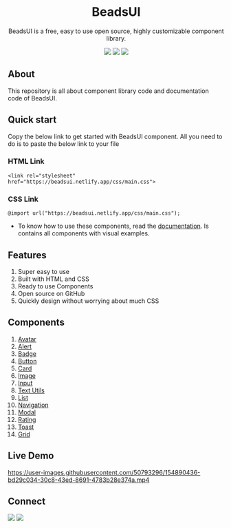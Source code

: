 <div align="center">

# BeadsUI 

BeadsUI is a free, easy to use open source, highly customizable component library.



![](https://img.shields.io/badge/HTML5-E34F26?style=for-the-badge&logo=html5&logoColor=white)
![](https://img.shields.io/badge/CSS3-1572B6?style=for-the-badge&logo=css3&logoColor=white)
![](https://img.shields.io/badge/JavaScript-F7DF1E?style=for-the-badge&logo=javascript&logoColor=black)

</div>





## About

This repository is all about component library code and documentation code of BeadsUI.

## Quick start

Copy the below link to get started with BeadsUI component. All you need to do is to paste the below link to your file

### HTML Link

``` <link rel="stylesheet" href="https://beadsui.netlify.app/css/main.css"> ```

### CSS Link

``` @import url("https://beadsui.netlify.app/css/main.css"); ```

- To know how to use these components, read the [documentation](https://beadsui-dev.netlify.app). Is contains all components with visual examples.

## Features

1. Super easy to use
1. Built with HTML and CSS
1. Ready to use Components
1. Open source on GitHub
1. Quickly design without worrying about much CSS

## Components

1. [Avatar](https://beadsui-dev.netlify.app/docsite/components/avatar.html)
1. [Alert](https://beadsui-dev.netlify.app/docsite/components/alert.html)
1. [Badge](https://beadsui-dev.netlify.app/docsite/components/badge.html)
1. [Button](https://beadsui-dev.netlify.app/docsite/components/button.html)
1. [Card](https://beadsui-dev.netlify.app/docsite/components/card.html)
1. [Image](https://beadsui-dev.netlify.app/docsite/components/image.html)
1. [Input](https://beadsui-dev.netlify.app/docsite/components/input.html)
1. [Text Utils](https://beadsui-dev.netlify.app/docsite/components/textutil.html)
1. [List](https://beadsui-dev.netlify.app/docsite/components/list.html)
1. [Navigation](https://beadsui-dev.netlify.app/docsite/components/navigation.html)
1. [Modal](https://beadsui-dev.netlify.app/docsite/components/modal.html)
1. [Rating](https://beadsui-dev.netlify.app/docsite/components/rating.html)
1. [Toast](https://beadsui-dev.netlify.app/docsite/components/toast.html)
1. [Grid](https://beadsui-dev.netlify.app/docsite/components/grid.html)


## Live Demo

https://user-images.githubusercontent.com/50793296/154890436-bd29c034-30c8-43ed-8691-4783b28e374a.mp4


## Connect

<a href="https://twitter.com/Kajal3310"><img src="https://img.shields.io/badge/Twitter-1DA1F2?style=for-the-badge&logo=twitter&logoColor=white"/></a>
<a href="https://www.linkedin.com/in/kajal-kumari-52bab41aa/"><img src="https://img.shields.io/badge/LinkedIn-0077B5?style=for-the-badge&logo=linkedin&logoColor=white"/></a>



